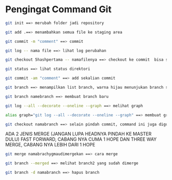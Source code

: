 # Pengingat Command Git

```bash
git init ==> merubah folder jadi repository
```
```bash
git add .==> menambahkan semua file ke staging area
```
```bash
git commit -m "comment" ==> commit
```
```bash
git log -- nama file ==> lihat log perubahan
```
```bash
git checkout 5hashpertama -- namafilenya ==> checkout ke commit  bisa spesifik file yang dihapus/dirubah

```
```bash
git status ==> lihat status direktori
```
```bash
git commit -am "comment" ==> add sekalian commit
```
```bash
git branch ==> menampilkan list branch, warna hijau menunjukan branch sedang aktif
```
```bash
git branch namebranch ==> membuat branch baru
```
```bash
git log --all --decorate --oneline --graph ==> melihat graph
```
```bash
alias graph="git log --all --decorate --oneline --graph" ==> membuat graph command tidak kepanjangan
```
```bash
git checkout namabranch ==> selain pindah commit, command ini juga digunakan untuk pindah branch
```
ADA 2 JENIS MERGE (JANGAN LUPA HEADNYA PINDAH KE MASTER DULU)
FAST FORWARD, CABANG NYA CUMA 1 HOPE
DAN THREE WAY MERGE, CABANG NYA LEBIH DARI 1 HOPE
```bash
git merge namabrachygmaudimergekan ==> cara merge
```
```bash
git branch --merged ==> melihat branch2 yang sudah dimerge
```
```bash
git branch -d namabranch ==> hapus branch
```
